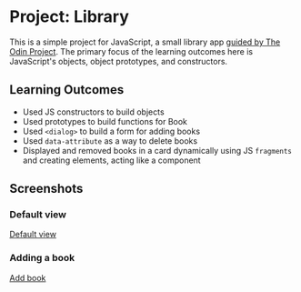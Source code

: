 # Project: Library

This is a simple project for JavaScript, a small library app [guided by The Odin Project](https://www.theodinproject.com/lessons/javascript-library). The primary focus of the learning outcomes here is JavaScript's objects, object prototypes, and constructors.

## Learning Outcomes

- Used JS constructors to build objects
- Used prototypes to build functions for Book
- Used `<dialog>` to build a form for adding books
- Used `data-attribute` as a way to delete books
- Displayed and removed books in a card dynamically using JS `fragments` and creating elements, acting like a component

## Screenshots

### Default view

[Default view](public/default_view.png)

### Adding a book

[Add book](public/default_view.png)
